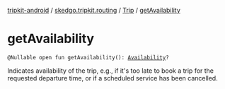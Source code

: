 [tripkit-android](../../index.md) / [skedgo.tripkit.routing](../index.md) / [Trip](index.md) / [getAvailability](./get-availability.md)

# getAvailability

`@Nullable open fun getAvailability(): `[`Availability`](../-availability/index.md)`?`

Indicates availability of the trip, e.g., if it's too late to book a trip for the requested departure time, or if a scheduled service has been cancelled.


